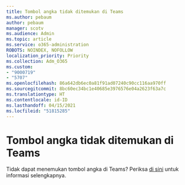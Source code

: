 ```yaml
---
title: Tombol angka tidak ditemukan di Teams
ms.author: pebaum
author: pebaum
manager: scotv
ms.audience: Admin
ms.topic: article
ms.service: o365-administration
ROBOTS: NOINDEX, NOFOLLOW
localization_priority: Priority
ms.collection: Adm_O365
ms.custom:
- "9000719"
- "5707"
ms.openlocfilehash: 86a642db6ec0a81f91ad07240c90cc116aa970ff
ms.sourcegitcommit: 8bc60ec34bc1e40685e3976576e04a2623f63a7c
ms.translationtype: HT
ms.contentlocale: id-ID
ms.lasthandoff: 04/15/2021
ms.locfileid: "51815285"
---
```

# <a name="dial-pad-missing-from-teams"></a>Tombol angka tidak ditemukan di Teams

Tidak dapat menemukan tombol angka di Teams? Periksa [di sini](https://docs.microsoft.com/alchemyinsights/teams-voice-dial-pad-missing) untuk informasi selengkapnya.
